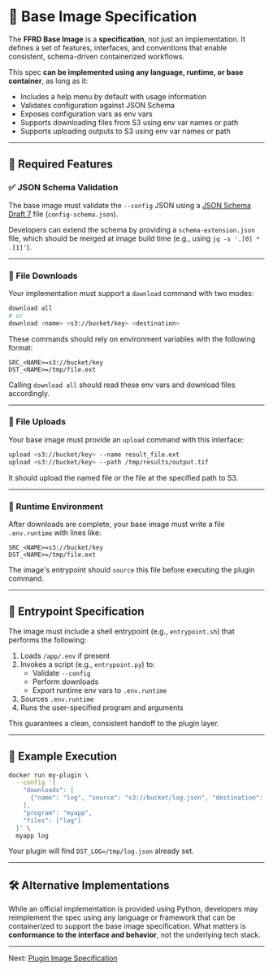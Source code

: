 # 🔧 Base Image Specification

The **FFRD Base Image** is a **specification**, not just an implementation. It defines a set of features, interfaces, and conventions that enable consistent, schema-driven containerized workflows.

This spec **can be implemented using any language, runtime, or base container**, as long as it:

- Includes a help menu by default with usage information
- Validates configuration against JSON Schema
- Exposes configuration vars as env vars
- Supports downloading files from S3 using env var names or path
- Supports uploading outputs to S3 using env var names or path

---

## 🧹 Required Features

### ✅ JSON Schema Validation

The base image must validate the `--config` JSON using a [JSON Schema Draft 7](https://json-schema.org/draft-07/schema) file (`config-schema.json`).

Developers can extend the schema by providing a `schema-extension.json` file, which should be merged at image build time (e.g., using `jq -s '.[0] * .[1]'`).

---

### 📅 File Downloads

Your implementation must support a `download` command with two modes:

```bash
download all
# or
download <name> <s3://bucket/key> <destination>
```

These commands should rely on environment variables with the following format:

```env
SRC_<NAME>=s3://bucket/key
DST_<NAME>=/tmp/file.ext
```

Calling `download all` should read these env vars and download files accordingly.

---

### 📄 File Uploads

Your base image must provide an `upload` command with this interface:

```bash
upload <s3://bucket/key> --name result_file.ext
upload <s3://bucket/key> --path /tmp/results/output.tif
```

It should upload the named file or the file at the specified path to S3.

---

### 🌱 Runtime Environment

After downloads are complete, your base image must write a file `.env.runtime` with lines like:

```env
SRC_<NAME>=s3://bucket/key
DST_<NAME>=/tmp/file.ext
```

The image's entrypoint should `source` this file before executing the plugin command.

---

## 🚦 Entrypoint Specification

The image must include a shell entrypoint (e.g., `entrypoint.sh`) that performs the following:

1. Loads `/app/.env` if present
2. Invokes a script (e.g., `entrypoint.py`) to:
   - Validate `--config`
   - Perform downloads
   - Export runtime env vars to `.env.runtime`
3. Sources `.env.runtime`
4. Runs the user-specified program and arguments

This guarantees a clean, consistent handoff to the plugin layer.

---

## 🧪 Example Execution

```bash
docker run my-plugin \
  --config '{
    "downloads": [
      {"name": "log", "source": "s3://bucket/log.json", "destination": "/tmp/log.json"}
    ],
    "program": "myapp",
    "files": ["log"]
  }' \
  myapp log
```

Your plugin will find `DST_LOG=/tmp/log.json` already set.

---

## 🛠️ Alternative Implementations

While an official implementation is provided using Python, developers may reimplement the spec using any language or framework that
can be containerized to support the base image specification. What matters is **conformance to the interface and behavior**, not the underlying tech stack.

---

Next: [Plugin Image Specification](plugin.md)

